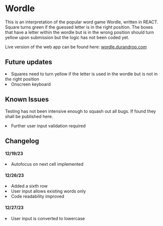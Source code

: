 # Wordle

This is an interpretation of the popular word game Wordle, written in REACT. Square turns green if the guessed letter is in the right position. The boxes that have a letter within the wordle but is in the wrong position should turn yellow upon submission but the logic has not been coded yet.

Live version of the web app can be found here: <a href="https://wordle.durandrop.com">wordle.durandrop.com</a>

## Future updates

<li>Squares need to turn yellow if the letter is used in the wordle but is not in the right position</li>
<li>Onscreen keyboard</li>

## Known Issues

Testing has not been intensive enough to squash out all bugs. If found they shall be published here.
<li>Further user input validation required</li>

## Changelog

#### 12/19/23
<li>Autofocus on next cell implemented</li>

#### 12/26/23
<li>Added a sixth row</li>
<li>User input allows existing words only</li>
<li>Code readability improved</li>

#### 12/27/23
<li>User input is converted to lowercase</li>